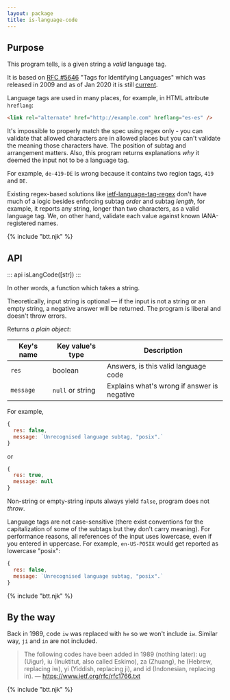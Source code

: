 ```yaml
---
layout: package
title: is-language-code
---
```


## Purpose

This program tells, is a given string a _valid_ language tag.

It is based on [RFC #5646](https://tools.ietf.org/html/rfc5646) "Tags for Identifying Languages" which was released in 2009 and as of Jan 2020 it is still [current](https://datatracker.ietf.org/doc/rfc5646/).

Language tags are used in many places, for example, in HTML attribute `hreflang`:

```html
<link rel="alternate" href="http://example.com" hreflang="es-es" />
```

It's impossible to properly match the spec using regex only - you can validate that allowed characters are in allowed places but you can't validate the meaning those characters have. The position of subtag and arrangement matters. Also, this program returns explanations _why_ it deemed the input not to be a language tag.

For example, `de-419-DE` is wrong because it contains two region tags, `419` and `DE`.

Existing regex-based solutions like [ietf-language-tag-regex](https://www.npmjs.com/package/ietf-language-tag-regex) don't have much of a logic besides enforcing subtag _order_ and subtag _length_, for example, it reports any string, longer than two characters, as a valid language tag. We, on other hand, validate each value against known IANA-registered names.

{% include "btt.njk" %}

## API

::: api
isLangCode([str])
:::

In other words, a function which takes a string.

Theoretically, input string is optional — if the input is not a string or an empty string, a negative answer will be returned. The program is liberal and doesn't throw errors.

Returns _a plain object_:

| Key's name | Key value's type  | Description                                 |
| ---------- | ----------------- | ------------------------------------------- |
| `res`      | boolean           | Answers, is this valid language code        |
| `message`  | `null` or string  | Explains what's wrong if answer is negative |

For example,

```js
{
  res: false,
  message: `Unrecognised language subtag, "posix".`
}
```

or

```js
{
  res: true,
  message: null
}
```

Non-string or empty-string inputs always yield `false`, program does not _throw_.

Language tags are not case-sensitive (there exist conventions for the capitalization of some of the subtags but they don't carry meaning). For performance reasons, all references of the input uses lowercase, even if you entered in uppercase. For example, `en-US-POSIX` would get reported as lowercase "posix":

```js
{
  res: false,
  message: `Unrecognised language subtag, "posix".`
}
```

{% include "btt.njk" %}

## By the way

Back in 1989, code `iw` was replaced with `he` so we won't include `iw`. Similar way, `ji` and `in` are not included.

> The following codes have been added in 1989 (nothing later): ug (Uigur), iu (Inuktitut, also called Eskimo), za (Zhuang), he (Hebrew, replacing iw), yi (Yiddish, replacing ji), and id (Indonesian, replacing in).
> — https://www.ietf.org/rfc/rfc1766.txt

{% include "btt.njk" %}
